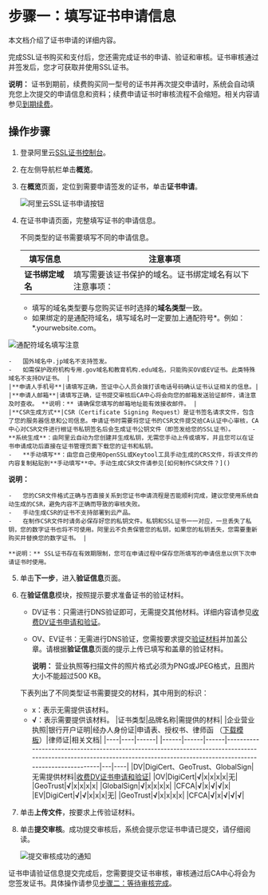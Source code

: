# 步骤一：填写证书申请信息

本文档介绍了证书申请的详细内容。

完成SSL证书购买和支付后，您还需完成证书的申请、验证和审核。证书审核通过并签发后，您才可获取并使用SSL证书。

**说明：** 证书到期前，续费购买同一型号的证书并再次提交申请时，系统会自动填充您上次提交的申请信息和资料；续费申请证书时审核流程不会缩短。相关内容请参见[到期续费](/cn.zh-CN/计量计费/到期续费.md)。

## 操作步骤

1.  登录阿里云[SSL证书控制台](https://yundunnext.console.aliyun.com/?p=cas)。

2.  在左侧导航栏单击**概览**。

3.  在**概览**页面，定位到需要申请签发的证书，单击**证书申请**。

    ![阿里云SSL证书申请按钮](https://static-aliyun-doc.oss-cn-hangzhou.aliyuncs.com/assets/img/zh-CN/9277029951/p69453.png)

4.  在证书申请页面，完整填写证书的申请信息。

    不同类型的证书需要填写不同的申请信息。

    |填写信息|注意事项|
    |----|----|
    |**证书绑定域名**|填写需要该证书保护的域名。证书绑定域名有以下注意事项：

    -   填写的域名类型要与您购买证书时选择的**域名类型**一致。
    -   如果绑定的是通配符域名，填写域名时一定要加上通配符号\*。例如：\*.yourwebsite.com。

![通配符域名填写注意](https://static-aliyun-doc.oss-cn-hangzhou.aliyuncs.com/assets/img/zh-CN/6429329951/p69496.png)

    -   国外域名中.jp域名不支持签发。
    -   如需保护政府机构专用.gov域名和教育机构.edu域名，只能购买OV或EV证书。此类特殊域名不支持DV证书。 |
    |**申请人手机号**|请填写正确，签证中心人员会拨打该电话号码确认证书认证相关的信息。|
    |**申请人邮箱**|请填写正确，证书提交审核后CA中心将会向您的邮箱发送验证邮件，请注意及时查收。 **说明：** 请确保您填写的邮箱地址能有效接收邮件。 |
    |**CSR生成方式**|CSR（Certificate Signing Request）是证书签名请求文件，包含了您的服务器信息和公司信息。申请证书时需要将您证书的CSR文件提交给CA认证中心审核，CA中心对CSR文件进行根证书私钥签名后会生成证书公钥文件（即签发给您的SSL证书）。     -   **系统生成**：由阿里云自动为您创建并生成私钥，无需您手动上传或填写，并且您可以在证书申请成功后直接在证书管理页面下载您的证书和私钥。
    -   **手动填写**：由您自己使用OpenSSL或Keytool工具手动生成的CRS文件，将该文件的内容复制粘贴到**手动填写**中。手动生成CSR文件请参见[如何制作CSR文件？]()
**说明：**

    -   您的CSR文件格式正确与否直接关系到您证书申请流程是否能顺利完成，建议您使用系统自动生成的CSR，避免内容不正确而导致的审核失败。
    -   手动生成CSR的证书不支持部署到云产品。
    -   在制作CSR文件时请务必保存好您的私钥文件。私钥和SSL证书一一对应，一旦丢失了私钥，您的数字证书也将不可使用。阿里云不负责保管您的私钥，如果您的私钥丢失，您需要重新购买并替换您的数字证书。 |

    **说明：** SSL证书存在有效期限制，您可在申请过程中保存您所填写的申请信息以供下次申请证书时使用。

5.  单击**下一步**，进入**验证信息**页面。

6.  在**验证信息**模块，按照提示要求准备证书的验证材料。

    -   DV证书：只需进行DNS验证即可，无需提交其他材料。详细内容请参见[收费DV证书申请和验证](/cn.zh-CN/证书申请和提交审核/收费DV证书申请和验证.md)。
    -   OV、EV证书：无需进行DNS验证，您需按要求提交[验证材料](http://docs-aliyun.cn-hangzhou.oss.aliyun-inc.com/assets/attach/128697/cn_zh/1574527449654/%E9%AA%8C%E8%AF%81%E6%96%87%E4%BB%B6%E6%A8%A1%E6%9D%BF.zip)并加盖公章。请根据**验证信息**页面的提示上传已填写和盖章的验证材料。

        **说明：** 营业执照等扫描文件的照片格式必须为PNG或JPEG格式，且图片大小不能超过500 KB。

    下表列出了不同类型证书需要提交的材料，其中用到的标识：

    -   x：表示无需提供该材料。
    -   **√**：表示需要提供该材料。
    |证书类型|品牌名称|需提供的材料|
|企业营业执照|银行开户证明|经办人身份证|申请表、授权书、律师函 （[下载模板](http://docs-aliyun.cn-hangzhou.oss.aliyun-inc.com/assets/attach/128697/cn_zh/1574527449654/%E9%AA%8C%E8%AF%81%E6%96%87%E4%BB%B6%E6%A8%A1%E6%9D%BF.zip)）|律师证|相关文档|
    |----|----|------|
    |------|------|------|---------------------------------------------------------------------------------------------------------------------------------------------------------------------------|---|----|
    |DV|DigiCert、GeoTrust、GlobalSign|无需提供材料|[收费DV证书申请和验证](/cn.zh-CN/证书申请和提交审核/收费DV证书申请和验证.md)|
    |OV|DigiCert|**√**|x|x|x|x|无|
    |GeoTrust|**√**|x|x|x|x|
    |GlobalSign|**√**|x|x|x|x|
    |CFCA|**√**|x|**√**|**√**|x|
    |EV|DigiCert|**√**|**√**|x|x|x|无|
    |GeoTrust|**√**|x|x|x|x|
    |CFCA|**√**|x|**√**|**√**|**√**|

7.  单击**上传文件**，按要求上传验证材料。

8.  单击**提交审核**。成功提交审核后，系统会提示您证书申请已提交，请仔细阅读。

    ![提交审核成功的通知](https://static-aliyun-doc.oss-cn-hangzhou.aliyuncs.com/assets/img/zh-CN/9277029951/p69625.png)


证书申请验证信息提交完成后，您需要提交证书审核，审核通过后CA中心将会为您签发证书。具体操作请参见[步骤二：等待审核完成](/cn.zh-CN/证书申请和提交审核/申请和提交审核流程/步骤二：等待审核完成.md)。

